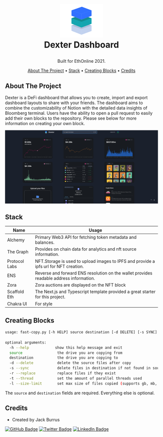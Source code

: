 
<!-- LOGO -->
<br />
<h1>
<p align="center">
  <img src="./packages/frontend/public/images/Logo.png" alt="Logo" width="140" height="110">
  <br>Dexter Dashboard
</h1>
  <p align="center">
    Built for EthOnline 2021.
    <br />
    </p>
</p>
<p align="center">
  <a href="#about-the-project">About The Project</a> •
  <a href="#stack">Stack</a> •
  <a href="#creating-blocks">Creating Blocks</a> •
  <a href="#credits">Credits</a>

</p>



## About The Project
Dexter is a DeFi dashboard that allows you to create, import and export dashboard layouts to share with your friends. The dashboard aims to combine the customizability of Notion with the detailed data insights of Bloomberg terminal. Users have the ability to open a pull request to easily add their own blocks to the repository. Please see below for more information on creating your own block.


<p align="center">

![screenshot]("./../packages/frontend/public/images/DexterSubmission.jpeg)
</p>

## Stack

Name                          |  Usage
----------------------------------|------------------------------------------------------------------------------------
Alchemy            |  Primary Web3 API for fetching token metadata and balances.
The Graph            |  Provides on chain data for analytics and nft source information.
Protocol Labs            |  NFT.Storage is used to upload images to IPFS and provide a ipfs url for NFT creation.
ENS                |  Reverse and forward ENS resolution on the wallet provides readable address information.
Zora                 |  Zora auctions are displayed on the NFT block
Scaffold Eth          |  The Next.js and Typescript template provided a great starter for this project.
Chakra UI                 |  For style



## Creating Blocks
```sh
usage: fast-copy.py [-h HELP] source destination [-d DELETE] [-s SYNC] [-r REPLACE]

optional arguments:
  -h --help            show this help message and exit
  source                the drive you are copying from
  destination           the drive you are copying to
  -d --delete           delete the source files after copy
  -s --sync             delete files in destination if not found in source (do not use, if using with rsync)
  -r --replace          replace files if they exist
  -t --thread           set the amount of parallel threads used
  -l --size-limit       set max size of files copied (supports gb, mb, kb) eg 1.5gb
```
The `source` and `destination` fields are required. Everything else is optional.


## Credits
- Created by Jack Burrus

[![GitHub Badge](https://img.shields.io/badge/GitHub-100000?style=for-the-badge&logo=github&logoColor=white)](https://github.com/jackburrus)
[![Twitter Badge](https://img.shields.io/badge/Twitter-1DA1F2?style=for-the-badge&logo=twitter&logoColor=white)](https://twitter.com/jackburrus)
[![LinkedIn Badge](https://img.shields.io/badge/LinkedIn-0077B5?style=for-the-badge&logo=linkedin&logoColor=white)](https://www.linkedin.com/in/jamesburrus/)